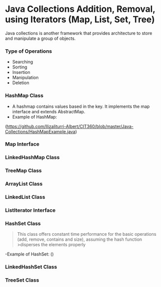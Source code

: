 # Java Collections Addition, Removal, using Iterators (Map, List, Set, Tree)

Java collections is another framework that provides architecture to store and manipulate a group of objects. 

### Type of Operations

- Searching
- Sorting
- Insertion
- Manipulation 
- Deletion

### HashMap Class

- A hashmap contains values based in the key. It implements the map interface and extends AbstractMap.
- Example of HashMap:

(https://github.com/Ilizaliturri-Albert/CIT360/blob/master/Java-Collections/HashMapExample.java)


### Map Interface
### LinkedHashMap Class
### TreeMap Class
### ArrayList Class
### LinkedList Class
### ListIterator Interface
### HashSet Class

>This class offers constant time performance for the basic operations (add, remove, contains and size), assuming the hash function >disperses the elements properly 

-Example of HashSet:
()
### LinkedHashSet Class
### TreeSet Class
